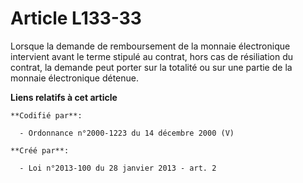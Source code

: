 # Article L133-33

Lorsque la demande de remboursement de la monnaie électronique intervient avant le terme stipulé au contrat, hors cas de
résiliation du contrat, la demande peut porter sur la totalité ou sur une partie de la monnaie électronique détenue.

**Liens relatifs à cet article**

	**Codifié par**:

	  - Ordonnance n°2000-1223 du 14 décembre 2000 (V)

	**Créé par**:

	  - Loi n°2013-100 du 28 janvier 2013 - art. 2
